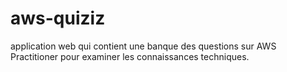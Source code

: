 # aws-quiziz
application web qui contient une banque des questions sur AWS Practitioner pour examiner les connaissances techniques.
